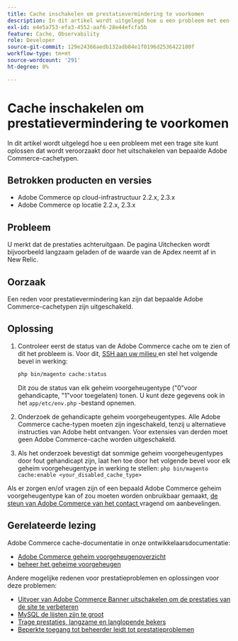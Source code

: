 ```yaml
---
title: Cache inschakelen om prestatievermindering te voorkomen
description: In dit artikel wordt uitgelegd hoe u een probleem met een trage site kunt oplossen dat wordt veroorzaakt door het uitschakelen van bepaalde Adobe Commerce-cachetypen.
exl-id: e4e5a753-efa3-4552-aaf6-28e44efcfa5b
feature: Cache, Observability
role: Developer
source-git-commit: 129e24366aedb132adb84e1f0196d2536422180f
workflow-type: tm+mt
source-wordcount: '291'
ht-degree: 0%

---
```


# Cache inschakelen om prestatievermindering te voorkomen

In dit artikel wordt uitgelegd hoe u een probleem met een trage site kunt oplossen dat wordt veroorzaakt door het uitschakelen van bepaalde Adobe Commerce-cachetypen.

## Betrokken producten en versies

* Adobe Commerce op cloud-infrastructuur 2.2.x, 2.3.x
* Adobe Commerce op locatie 2.2.x, 2.3.x

## Probleem

U merkt dat de prestaties achteruitgaan. De pagina Uitchecken wordt bijvoorbeeld langzaam geladen of de waarde van de Apdex neemt af in New Relic.

## Oorzaak

Een reden voor prestatievermindering kan zijn dat bepaalde Adobe Commerce-cachetypen zijn uitgeschakeld.

## Oplossing

1. Controleer eerst de status van de Adobe Commerce cache om te zien of dit het probleem is. Voor dit, [ SSH aan uw milieu ](https://experienceleague.adobe.com/en/docs/commerce-cloud-service/user-guide/develop/secure-connections#ssh) en stel het volgende bevel in werking:

   ```bash
   php bin/magento cache:status
   ```

   Dit zou de status van elk geheim voorgeheugentype (&quot;0&quot;voor gehandicapte, &quot;1&quot;voor toegelaten) tonen. U kunt deze gegevens ook in het `app/etc/env.php` -bestand opnemen.

1. Onderzoek de gehandicapte geheim voorgeheugentypes. Alle Adobe Commerce cache-typen moeten zijn ingeschakeld, tenzij u alternatieve instructies van Adobe hebt ontvangen. Voor extensies van derden moet geen Adobe Commerce-cache worden uitgeschakeld.
1. Als het onderzoek bevestigt dat sommige geheim voorgeheugentypes door fout gehandicapt zijn, laat hen toe door het volgende bevel voor elk geheim voorgeheugentype in werking te stellen: `php bin/magento cache:enable <your_disabled_cache_type>`

Als er zorgen en/of vragen zijn of een bepaald Adobe Commerce geheim voorgeheugentype kan of zou moeten worden onbruikbaar gemaakt, [ de steun van Adobe Commerce van het contact ](/help/help-center-guide/help-center/magento-help-center-user-guide.md#submit-ticket) vragend om aanbevelingen.

## Gerelateerde lezing

Adobe Commerce cache-documentatie in onze ontwikkelaarsdocumentatie:

* [ Adobe Commerce geheim voorgeheugenoverzicht ](https://developer.adobe.com/commerce/frontend-core/guide/caching/)
* [ beheer het geheime voorgeheugen ](https://experienceleague.adobe.com/en/docs/commerce-operations/configuration-guide/cli/manage-cache)

Andere mogelijke redenen voor prestatieproblemen en oplossingen voor deze problemen:

* [Uitvoer van Adobe Commerce Banner uitschakelen om de prestaties van de site te verbeteren](/help/troubleshooting/miscellaneous/disable-magento-banner-output-to-improve-site-performance.md)
* [ MySQL de lijsten zijn te groot ](https://experienceleague.adobe.com/en/docs/experience-cloud-kcs/kbarticles/ka-26945)
* [Trage prestaties, langzame en langlopende bekers](/help/troubleshooting/miscellaneous/slow-performance-slow-and-long-running-crons.md)
* [Beperkte toegang tot beheerder leidt tot prestatieproblemen](/help/troubleshooting/miscellaneous/restricted-admin-access-causing-performance-issues.md)

